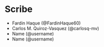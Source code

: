 # Scribe
- Fardin Haque (@FardinHaque60)
- Carlos M. Quiroz-Vasquez (@carlosq-mv)
- Name (@username)
- Name (@username)
